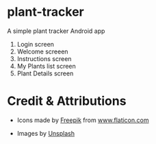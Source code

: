 # plant-tracker
A simple plant tracker Android app

1. Login screen
2. Welcome screeen
3. Instructions screen
4. My Plants list screen
5. Plant Details screen

# Credit & Attributions
- Icons made by <a href="https://www.flaticon.com/authors/freepik" title="Freepik">Freepik</a> from <a href="https://www.flaticon.com/" title="Flaticon"> www.flaticon.com</a>

- Images by [Unsplash](https://unsplash.com/)
